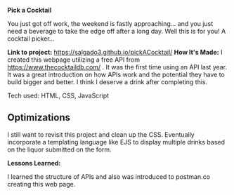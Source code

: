 **Pick a Cocktail**

You just got off work, the weekend is fastly approaching... and you just need a beverage to take the edge off after a long day. Well this is for you! A cocktail picker...

**Link to project:** 
https://salgado3.github.io/pickACocktail/
**How It's Made:**
I created this webpage utilizing a free API from https://www.thecocktaildb.com/ . It was the first time using an API last year. It was a great introduction on how APIs work and the potential they have to build bigger and better. I think I deserve a drink after completing this.

Tech used: HTML, CSS, JavaScript

## Optimizations

I still want to revisit this project and clean up the CSS. Eventually incorporate a templating language like EJS to display multiple drinks based on the liquor submitted on the form. 

**Lessons Learned:**

I learned the structure of APIs and also was introduced to postman.co creating this web page.